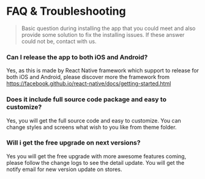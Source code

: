 # FAQ & Troubleshooting

> Basic question during installing the app that you could meet and also provide some solution to fix the installing issues. If these answer could not be, contact with us.

### Can I release the app to both iOS and Android?
Yes, as this is made by React Native framework which support to release for both iOS and Android, please discover more the framework from https://facebook.github.io/react-native/docs/getting-started.html​

### Does it include full source code package and easy to customize?
Yes, you will get the full source code and easy to customize. You can change styles and screens what wish to you like from theme folder.

### Will i get the free upgrade on next versions?
Yes you will get the free upgrade with more awesome features coming, please follow the change logs to see the detail update. You will get the notify email for new version update on stores.